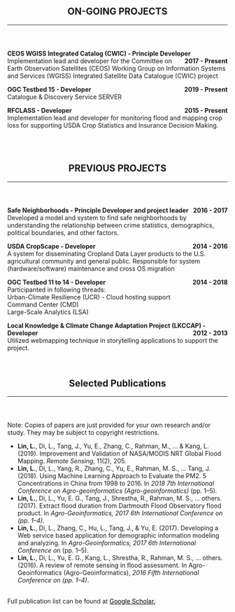 <header class="entry-header">
<h2 class="entry-title">ON-GOING PROJECTS</h2><hr>
</header>

<p style="text-align:left;"><strong>CEOS WGISS Integrated Catalog (CWIC) - Principle Developer<span style="float:right;">2017 - Present</span></strong><br /> Implementation lead and developer for the Committee on Earth Observation Satellites (CEOS) Working Group on Information Systems and Services (WGISS) Integrated Satellite Data Catalogue (CWIC) project</p>

<p style="text-align:left;"><strong>OGC Testbed 15 - Developer<span style="float:right;">2019 - Present</span></strong><br />Catalogue & Discovery Service SERVER</p>

<p style="text-align:left;"><strong>RFCLASS - Developer<span style="float:right;">2015 - Present</span></strong><br />Implementation lead and developer for monitoring flood and mapping crop loss for supporting USDA Crop Statistics and Insurance Decision Making.</p>
<br>
<br>
 

<header class="entry-header">
<h2 class="entry-title">PREVIOUS PROJECTS</h2><hr>
</header>
<div class="entry-content">

<p style="text-align:left;"><strong>Safe Neighborhoods - Principle Developer and project leader<span style="float:right;">2016 - 2017</span></strong><br />Developed a model and system to find safe neighborhoods by understanding the relationship between crime statistics, demographics, political boundaries, and other factors.</p>

<p style="text-align:left;"><strong>USDA CropScape - Developer<span style="float:right;">2014 - 2016</span></strong><br />A system for disseminating Cropland Data Layer products to the U.S. agricultural community and general public. Responsible for system (hardware/software) maintenance and cross OS migration</p>
  
<p style="text-align:left;"><strong>OGC Testbed 11 to 14 - Developer<span style="float:right;">2014 - 2018</span></strong><br />Participanted in following threads: <br />Urban-Climate Resilience (UCR) - Cloud hosting support<br />Command Center (CMD)<br />Large-Scale Analytics (LSA)</p>

<p style="text-align:left;"><strong>Local Knowledge & Climate Change Adaptation Project (LKCCAP) - Developer<span style="float:right;">2012 - 2013</span></strong><br />Utilized webmapping technique in storytelling applications to support the project.</p><br>

<header class="entry-header">
<h2 class="entry-title">Selected Publications</h2><hr>
</header>
<div class="entry-content"> 
Note: Copies of papers are just provided for your own research and/or study. They may be subject to copyright restrictions.<br>


- **Lin, L.**, Di, L., Tang, J., Yu, E., Zhang, C., Rahman, M., ... & Kang, L. (2019). Improvement and Validation of NASA/MODIS NRT Global Flood Mapping. _Remote Sensing_, 11(2), 205.<br>
- **Lin, L.**, Di, L., Yang, R., Zhang, C., Yu, E., Rahman, M. S., … Tang, J. (2018). Using Machine Learning Approach to Evaluate the PM2. 5 Concentrations in China from 1998 to 2016. In _2018 7th International Conference on Agro-geoinformatics (Agro-geoinformatics)_ (pp. 1–5).<br>
- **Lin, L.**, Di, L., Yu, E. G., Tang, J., Shrestha, R., Rahman, M. S., … others. (2017). Extract flood duration from Dartmouth Flood Observatory flood product. In _Agro-Geoinformatics, 2017 6th International Conference on (pp. 1–4)_.<br>
- **Lin, L.**, Di, L., Zhang, C., Hu, L., Tang, J., & Yu, E. (2017). Developing a Web service based application for demographic information modeling and analyzing. In _Agro-Geoinformatics, 2017 6th International Conference on_ (pp. 1–5).<br>
- **Lin, L.**, Di, L., Yu, E. G., Kang, L., Shrestha, R., Rahman, M. S., … others. (2016). A review of remote sensing in flood assessment. In Agro-Geoinformatics (Agro-Geoinformatics), _2016 Fifth International Conference on (pp. 1–4)_. <br>

<br>
Full publication list can be found at <a style="color: #000000;" href="https://scholar.google.com/citations?user=Kg99EKkAAAAJ&hl=en">Google Scholar.<br>